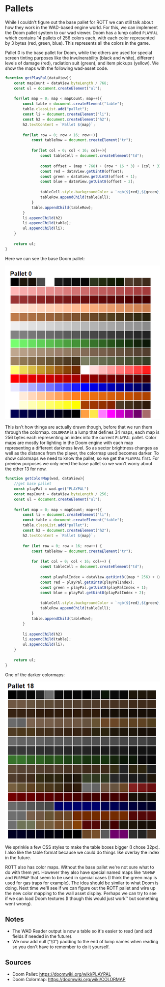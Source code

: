 Pallets
=======

While I couldn't figure out the base pallet for ROTT we can still talk about how they work in the WAD-based engine world.  For this, we can implement the Doom pallet system to our wad viewer.  Doom has a lump called `PLAYPAL` which contains 14 pallets of 256 colors each, with each color represented by 3 bytes (red, green, blue).  This represents all the colors in the game.

Pallet 0 is the base pallet for Doom, while the others are used for special screen tinting purposes like the invulnerability (black and white), different levels of damage (red), radiation suit (green), and item pickups (yellow).  We show the maps with the following wad-asset code.

```js
function getPlayPal(dataView){
	const mapCount = dataView.byteLength / 768;
	const ul = document.createElement("ul");

	for(let map = 0; map < mapCount; map++){
		const table = document.createElement("table");
		table.classList.add("pallet");
		const li = document.createElement("li");
		const h2 = document.createElement("h2");
		h2.textContent = `Pallet ${map}`;
		
		for(let row = 0; row < 16; row++){
			const tableRow = document.createElement("tr");

			for(let col = 0; col < 16; col++){
				const tableCell = document.createElement("td");

				const offset = (map * 768) + (row * 16 * 3) + (col * 3);
				const red = dataView.getUint8(offset);
				const green = dataView.getUint8(offset + 1);
				const blue = dataView.getUint8(offset + 2);

				tableCell.style.backgroundColor = `rgb(${red},${green},${blue})`;
				tableRow.appendChild(tableCell);
			}
			table.appendChild(tableRow);
		}
		li.appendChild(h2)
		li.appendChild(table);
		ul.appendChild(li);
	}

	return ul;
}

```

Here we can see the base Doom pallet:

![doom pallet](images/chapter3/doom-pallet.png)

This isn't how things are actually drawn though, before that we run them through the colormap. `COLORMAP` is a lump that defines 34 maps, each map is 256 bytes each representing an index into the current `PLAYPAL` pallet.  Color maps are mostly for lighting in the Doom engine with each map representing a different darkness level.  So as sector brightness changes as well as the distance from the player, the colormap used becomes darker.  To show colormaps we need to know the pallet, so we get the `PLAYPAL` first.  For preview purposes we only need the base pallet so we won't worry about the other 13 for now.

```js
function getColorMap(wad, dataView){
	//get base pallet
	const playPal = wad.get("PLAYPAL")
	const mapCount = dataView.byteLength / 256;
	const ul = document.createElement("ul");

	for(let map = 0; map < mapCount; map++){
		const li = document.createElement("li");
		const table = document.createElement("table");
		table.classList.add("pallet");
		const h2 = document.createElement("h2");
		h2.textContent = `Pallet ${map}`;

		for (let row = 0; row < 16; row++) {
			const tableRow = document.createElement("tr");

			for (let col = 0; col < 16; col++) {
				const tableCell = document.createElement("td");

				const playPalIndex = dataView.getUint8((map * 256) + (row * 16) + col) * 3;
				const red = playPal.getUint8(playPalIndex);
				const green = playPal.getUint8(playPalIndex + 1);
				const blue = playPal.getUint8(playPalIndex + 2);

				tableCell.style.backgroundColor = `rgb(${red},${green},${blue})`;
				tableRow.appendChild(tableCell);
			}
			table.appendChild(tableRow);
		}

		li.appendChild(h2)
		li.appendChild(table);
		ul.appendChild(li);
	}

	return ul;
}
```

One of the darker colormaps:

![Doom colormap](images/chapter3/doom-colormap.png)

We sprinkle a few CSS styles to make the table boxes bigger (I chose 32px).  I also like the table format because we could do things like overlay the index in the future.

ROTT also has color maps.  Without the base pallet we're not sure what to do with them yet.  However they also have special named maps like `TANMAP` and `PURPMAP` that seem to be used in special cases (I think the green map is used for gas traps for example).  The idea should be similar to what Doom is doing.  Next time we'll see if we can figure out the ROTT pallet and wire up the new color mapping to the wall asset display.  Perhaps we can try to see if we can load Doom textures (I though this would just work™ but something went wrong).

Notes
-----

- The WAD Reader output is now a table so it's easier to read (and add fields if needed in the future).
- We now add null ("\0") padding to the end of lump names when reading so you don't have to remember to do it yourself.

Sources
-------
- Doom Pallet: https://doomwiki.org/wiki/PLAYPAL
- Doom Colormap: https://doomwiki.org/wiki/COLORMAP